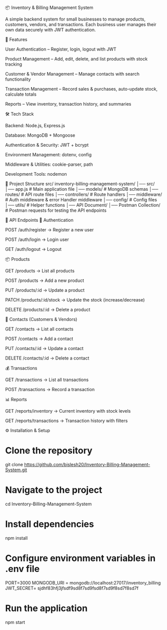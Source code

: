 📦 Inventory & Billing Management System

A simple backend system for small businesses to manage products, customers, vendors, and transactions.
Each business user manages their own data securely with JWT authentication.

🚀 Features

User Authentication – Register, login, logout with JWT

Product Management – Add, edit, delete, and list products with stock tracking

Customer & Vendor Management – Manage contacts with search functionality

Transaction Management – Record sales & purchases, auto-update stock, calculate totals

Reports – View inventory, transaction history, and summaries

🛠️ Tech Stack

Backend: Node.js, Express.js

Database: MongoDB + Mongoose

Authentication & Security: JWT + bcrypt

Environment Management: dotenv, config

Middleware & Utilities: cookie-parser, path

Development Tools: nodemon

📂 Project Structure
src/
inventory-billing-management-system/
│── src/
│── app.js # Main application file
│── models/ # MongoDB schemas
│── routes/ # API route files
│── controllers/ # Route handlers
│── middleware/ # Auth middleware & error Handler middleware
│── config/ # Config files
│── utils/ # Helper functions
│── API Document/
│── Postman Collection/ # Postman requests for testing the API endpoints

📑 API Endpoints
🔑 Authentication

POST /auth/register → Register a new user

POST /auth/login → Login user

GET /auth/logout → Logout

📦 Products

GET /products → List all products

POST /products → Add a new product

PUT /products/:id → Update a product

PATCH /products/:id/stock → Update the stock (increase/decrease)

DELETE /products/:id → Delete a product

👥 Contacts (Customers & Vendors)

GET /contacts → List all contacts

POST /contacts → Add a contact

PUT /contacts/:id → Update a contact

DELETE /contacts/:id → Delete a contact

💰 Transactions

GET /transactions → List all transactions

POST /transactions → Record a transaction

📊 Reports

GET /reports/inventory → Current inventory with stock levels

GET /reports/transactions → Transaction history with filters

⚙️ Installation & Setup

# Clone the repository

git clone https://github.com/bislesh20/Inventory-Billing-Management-System.git

# Navigate to the project

cd Inventory-Billing-Management-System

# Install dependencies

npm install

# Configure environment variables in .env file

PORT=3000
MONGODB_URI = mongodb://localhost:27017/inventory_billing
JWT_SECRET= sjdhf83hfj3jfsdf9sd8f7sd9fsd8f7sd9f8sd7f8sd7f

# Run the application

npm start
